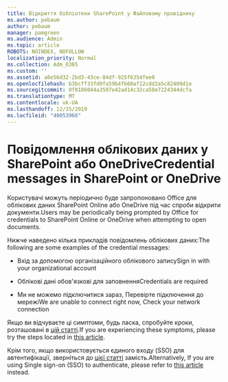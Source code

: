 ```yaml
---
title: Відкриття бібліотеки SharePoint у Файловому провіднику
ms.author: pebaum
author: pebaum
manager: pamgreen
ms.audience: Admin
ms.topic: article
ROBOTS: NOINDEX, NOFOLLOW
localization_priority: Normal
ms.collection: Adm_O365
ms.custom: ''
ms.assetid: a8e56d32-2bd3-43ce-84df-925f6354fee0
ms.openlocfilehash: b3bcff33fd0fa59b4f660af12cdd2a5c82409d1e
ms.sourcegitcommit: 0f0186044a3597e42ad14c32ca58e7224344dcfa
ms.translationtype: MT
ms.contentlocale: uk-UA
ms.lasthandoff: 12/15/2019
ms.locfileid: "40053966"
---
```

# <a name="credential-messages-in-sharepoint-or-onedrive"></a><span data-ttu-id="9e89a-102">Повідомлення облікових даних у SharePoint або OneDrive</span><span class="sxs-lookup"><span data-stu-id="9e89a-102">Credential messages in SharePoint or OneDrive</span></span>

<span data-ttu-id="9e89a-103">Користувачі можуть періодично буде запропоновано Office для облікових даних SharePoint Online або OneDrive під час спроби відкрити документи.</span><span class="sxs-lookup"><span data-stu-id="9e89a-103">Users may be periodically being prompted by Office for credentials to SharePoint Online or OneDrive when attempting to open documents.</span></span>

<span data-ttu-id="9e89a-104">Нижче наведено кілька прикладів повідомлень облікових даних:</span><span class="sxs-lookup"><span data-stu-id="9e89a-104">The following are some examples of the credential messages:</span></span>

- <span data-ttu-id="9e89a-105">Вхід за допомогою організаційного облікового запису</span><span class="sxs-lookup"><span data-stu-id="9e89a-105">Sign in with your organizational account</span></span>

- <span data-ttu-id="9e89a-106">Облікові дані обов'язкові для заповнення</span><span class="sxs-lookup"><span data-stu-id="9e89a-106">Credentials are required</span></span>

- <span data-ttu-id="9e89a-107">Ми не можемо підключитися зараз, Перевірте підключення до мережі</span><span class="sxs-lookup"><span data-stu-id="9e89a-107">We are unable to connect right now, Check your network connection</span></span>

<span data-ttu-id="9e89a-108">Якщо ви відчуваєте ці симптоми, будь ласка, спробуйте кроки, розташовані в [цій статті](https://support.microsoft.com/help/2913639/office-applications-periodically-prompt-for-credentials-to-sharepoint).</span><span class="sxs-lookup"><span data-stu-id="9e89a-108">If you are experiencing these symptoms, please try the steps located in [this article](https://support.microsoft.com/help/2913639/office-applications-periodically-prompt-for-credentials-to-sharepoint).</span></span>

<span data-ttu-id="9e89a-109">Крім того, якщо використовується єдиного входу (SSO) для автентифікації, зверніться до [цієї статті](https://support.microsoft.com/help/4025962/cant-sign-in-after-update-to-office-2016-build-16-0-7967-on-windows-10) замість.</span><span class="sxs-lookup"><span data-stu-id="9e89a-109">Alternatively, If you are using Single sign-on (SSO) to authenticate, please refer to [this article](https://support.microsoft.com/help/4025962/cant-sign-in-after-update-to-office-2016-build-16-0-7967-on-windows-10) instead.</span></span>

